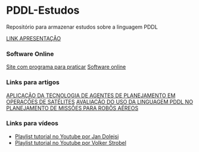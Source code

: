 # PDDL-Estudos
Repositório para armazenar estudos sobre a linguagem PDDL

[LINK APRESENTAÇÂO](https://www.notion.so/PDDl-Planning-Domain-Language-6baef8a9bec74e579faaea44db3cebcd)

### Software Online
[Site com programa para praticar](http://planning.domains/)
[Software online](http://editor.planning.domains/#)

### Links para artigos
[APLICAÇÃO DA TECNOLOGIA DE AGENTES DE PLANEJAMENTO EM OPERAÇÕES DE SATÉLITES](http://mtc-m16.sid.inpe.br/col/sid.inpe.br/mtc-m16@80/2006/08.21.20.19/doc/Aplicao%20da%20Tecnologia%20de%20Agentes%20de%20Planejamento%20em%20Operaes%20de%20Satlites%20(Luciana).pdf)
[AVALIAÇÃO DO USO DA LINGUAGEM PDDL NO PLANEJAMENTO DE MISSÕES PARA ROBÔS AÉREOS](https://repositorio.ufmg.br/bitstream/1843/SLSS-895KCG/1/luizfernandoabrascantoni.pdf)
### Links para vídeos
- [Playlist tutorial no Youtube por Jan Dolejsi](https://www.youtube.com/playlist?list=PL1Q0jeuU6XppflOPFx1qQVuWbXTcjxevU)
- [Playlist tutorial no Youtube por Volker Strobel](https://www.youtube.com/playlist?list=PL3CZzLUZuiIMWEfJxy-G6OxYVzUrvjwuV)

